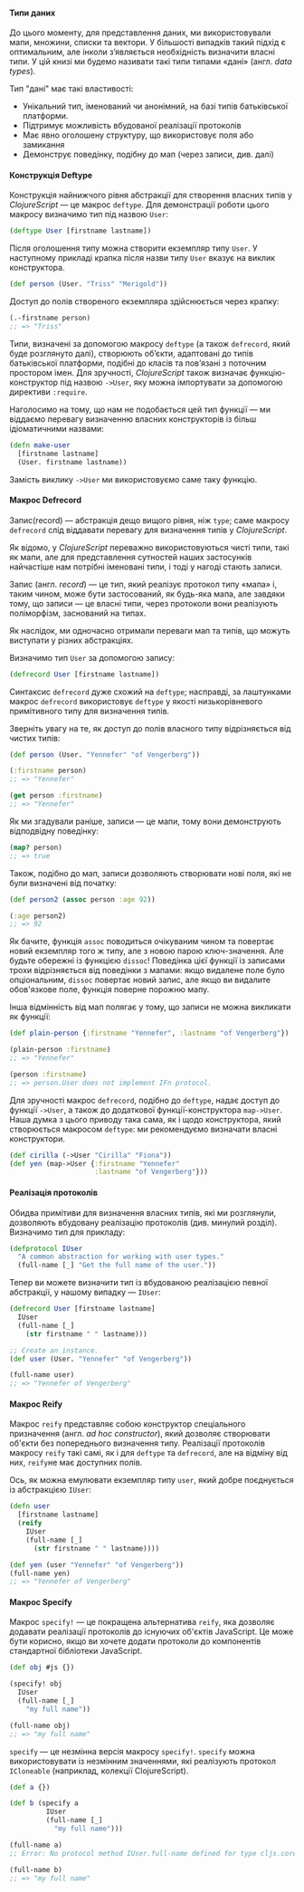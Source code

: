 #### Типи даних

До цього моменту, для представлення даних, ми використовували мапи, множини, списки та вектори. У більшості випадків такий підхід є оптимальним, але інколи зʼявляється необхідність визначити власні типи. У цій книзі ми будемо називати такі типи типами «дані» (англ. *data types*).

Тип "дані" має такі властивості:

* Унікальний тип, іменований чи анонімний, на базі типів батьківської платформи.
* Підтримує можливість вбудованої реалізації протоколів
* Має явно оголошену структуру, що використовує поля або замикання
* Демонструє поведінку, подібну до мап (через записи, див. далі)


#### Конструкція Deftype

 Конструкція найнижчого рівня абстракції для створення власних типів у _ClojureScript_ — це макрос `deftype`. Для демонстрації роботи цього макросу визначимо тип під назвою `User`:

```clojure
(deftype User [firstname lastname])
```

Після оголошення типу можна створити екземпляр типу `User`. У наступному прикладі крапка після назви типу `User` вказує на виклик конструктора.

```clojure
(def person (User. "Triss" "Merigold"))
```

Доступ до полів створеного екземпляра здійснюється через крапку:

```clojure
(.-firstname person)
;; => "Triss"
```

Типи, визначені за допомогою макросу `deftype` (а також `defrecord`, який буде розглянуто далі), створюють обʼєкти, адаптовані до типів батьківської платформи, подібні до класів та повʼязані з поточним простором імен. Для зручності, _ClojureScript_ також визначає функцію-конструктор під назвою `->User`, яку можна імпортувати за допомогою директиви `:require`.

Наголосимо на тому, що нам не подобається цей тип функції — ми віддаємо перевагу визначенню власних конструкторів із більш ідіоматичними назвами:

```clojure
(defn make-user
  [firstname lastname]
  (User. firstname lastname))
```

Замість виклику `->User` ми використовуємо саме таку функцію.


#### Макрос Defrecord

Запис(record) — абстракція дещо вищого рівня, ніж `type`; саме макросу `defrecord` слід віддавати перевагу для визначення типів у _ClojureScript_.

Як відомо, у _ClojureScript_  переважно використовуються чисті типи, такі як мапи, але для представлення сутностей наших застосунків найчастіше нам потрібні іменовані типи, і тоді у нагоді стають записи.

Запис (англ. *record*) — це тип, який реалізує протокол типу «мапа» і, таким чином, може бути застосований, як будь-яка мапа, але завдяки тому, що записи — це власні типи, через протоколи вони реалізують поліморфізм, заснований на типах.

Як наслідок, ми одночасно отримали переваги мап та типів, що можуть виступати у різних абстракціях.

Визначимо тип `User` за допомогою запису:

```cljs
(defrecord User [firstname lastname])
```

Синтаксис `defrecord` дуже схожий на `deftype`; насправді, за лаштунками макрос `defrecord` використовує `deftype` у якості низькорівневого примітивного типу для визначення типів.

Зверніть увагу на те, як доступ до полів власного типу відрізняється від чистих типів:

```clojure
(def person (User. "Yennefer" "of Vengerberg"))

(:firstname person)
;; => "Yennefer"

(get person :firstname)
;; => "Yennefer"
```

Як ми згадували раніше, записи — це мапи, тому вони демонструють відподвідну поведінку:

```clojure
(map? person)
;; => true
```

Також, подібно до мап, записи дозволяють створювати нові поля, які не були визначені від початку:

```clojure
(def person2 (assoc person :age 92))

(:age person2)
;; => 92
```

Як бачите, функція `assoc` поводиться очікуваним чином та повертає новий екземпляр того ж типу, але з новою парою ключ-значення. Але будьте обережні із функцією `dissoc`! Поведінка цієї функції із записами трохи відрізняється від поведінки з мапами: якщо видалене поле було опціональним, `dissoc` повертає новий запис, але якщо ви видалите обов'язкове поле, функція поверне порожню мапу.

Інша відмінність від мап полягає у тому, що записи не можна викликати як функції:

```clojure
(def plain-person {:firstname "Yennefer", :lastname "of Vengerberg"})

(plain-person :firstname)
;; => "Yennefer"

(person :firstname)
;; => person.User does not implement IFn protocol.
```

Для зручності макрос `defrecord`, подібно до `deftype`, надає доступ до функції `->User`, а також до додаткової функції-конструктора `map->User`. Наша думка з цього приводу така сама, як і щодо конструктора, який створюється макросом `deftype`: ми рекомендуємо визначати власні конструктори.

```clojure
(def cirilla (->User "Cirilla" "Fiona"))
(def yen (map->User {:firstname "Yennefer"
                     :lastname "of Vengerberg"}))
```


#### Реалізація протоколів

Обидва примітиви для визначення власних типів, які ми розглянули, дозволяють вбудовану реалізацію протоколів (див. минулий розділ). Визначимо тип для прикладу:

```clojure
(defprotocol IUser
  "A common abstraction for working with user types."
  (full-name [_] "Get the full name of the user."))
```

Тепер ви можете визначити тип із вбудованою реалізацією певної абстракції, у нашому випадку — `IUser`:

```clojure
(defrecord User [firstname lastname]
  IUser
  (full-name [_]
    (str firstname " " lastname)))

;; Create an instance.
(def user (User. "Yennefer" "of Vengerberg"))

(full-name user)
;; => "Yennefer of Vengerberg"
```


#### Макрос Reify

Макрос `reify`  представляє собою конструктор спеціального призначення (англ. _ad hoc constructor_), який дозволяє створювати об'єкти без попереднього визначення типу. Реалізації протоколів макросу `reify` такі самі, як і для `deftype` та `defrecord`, але на відміну від них, `reify`не має доступних полів.

Ось, як можна емулювати екземпляр типу `user`, який добре поєднується із абстракцією  `IUser`:

```clojure
(defn user
  [firstname lastname]
  (reify
    IUser
    (full-name [_]
      (str firstname " " lastname))))

(def yen (user "Yennefer" "of Vengerberg"))
(full-name yen)
;; => "Yennefer of Vengerberg"
```

#### Макрос Specify

Макрос `specify!` — це покращена альтернатива `reify`, яка дозволяє додавати реалізації протоколів до існуючих об'єктів JavaScript. Це може бути корисно, якщо ви хочете додати протоколи до компонентів стандартної бібліотеки JavaScript.

```clojure
(def obj #js {})

(specify! obj
  IUser
  (full-name [_]
    "my full name"))

(full-name obj)
;; => "my full name"
```

`specify` — це незмінна версія макросу `specify!`. `specify` можна використовувати із незмінним значеннями, які реалізують протокол `ICloneable` (наприклад, колекції ClojureScript).

```clojure
(def a {})

(def b (specify a
         IUser
         (full-name [_]
           "my full name")))

(full-name a)
;; Error: No protocol method IUser.full-name defined for type cljs.core/PersistentArrayMap: {}

(full-name b)
;; => "my full name"
```
